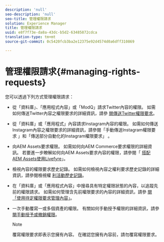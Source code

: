 ```yaml
---
description: 'null'
seo-description: 'null'
seo-title: 管理權限請求
solution: Experience Manager
title: 管理權限請求
uuid: e8f7f73e-da8a-43dc-b5d2-63485872cdca
translation-type: tm+mt
source-git-commit: 0c5420fcb3ba2e12375e92d4574d0a6dff310869

---
```



# 管理權限請求{#managing-rights-requests}

您可以透過下列方式管理權限請求：

* 從「資料庫」、「應用程式內容」或「ModQ」請求Twitter內容的權限。 如需如何傳送Twitter內容之權限要求的詳細資訊，請參 [閱傳送Twitter權限要求](../c-how-requesting-rights-works/t-send-a-rights-request-to-own-a-digital-asset.md#t_send_a_rights_request_to_own_a_digital_asset)。
* 從「資料庫」或「應用程式」內容請求Instagram內容的權限。 如需如何傳送Instagram內容之權限要求的詳細資訊，請參閱「手動傳送Instagram權限要求 [](../c-how-requesting-rights-works/c-send-instagram-manual-rights-request.md#c_send_instagram_manual_rights_request) 」和「傳送部分自動化的Instagram權限要求」 [](../c-how-requesting-rights-works/c-send-an-instagram-rights-request-from-the-library.md#c_send_an_instagram_rights_request_from_the_library)。

* 向AEM Assets要求權限。 如需如何向AEM Commerce要求權限的詳細資訊。 若要進一步瞭解如何向AEM Assets要求內容的權限，請參閱「 [搭配AEM Assets使用Livefyre](https://helpx.adobe.com/experience-manager/6-4/sites/administering/using/livefyre.html#UseLivefyrewithAEMAssets)」。
* 檢視內容的權限要求歷史記錄。 如需如何檢視內容之權利要求歷史記錄的詳細資訊，請參閱檢視權 [利活動歷史記錄](../c-how-requesting-rights-works/c-view-rights-activity-history.md#c_view_rights_activity_history)。
* 在「資料庫」或「應用程式內容」中搜尋具有特定權限狀態的內容，以追蹤先前的權限請求。 如需如何管理含先前權限要求的內容的詳細資訊，請參 [閱「使用待定權限要求管理內容」](../c-how-requesting-rights-works/t-manage-content-with-pending-rights-request.md#t_manage_content_with_pending_rights_request)。
* 一次手動覆寫一或多個資產的權限。 有關如何手動授予權限的詳細資訊，請參 [閱手動授予或撤銷權限](../c-how-requesting-rights-works/t-manually-grant-the-rights-for-one-or-more-assets.md#t_manually_grant_the_rights_for_one_or_more_assets)。

   >[!NOTE]
   >
   >覆寫權限要求即表示您擁有內容。 在確認您擁有內容前，請勿覆寫權限要求。

